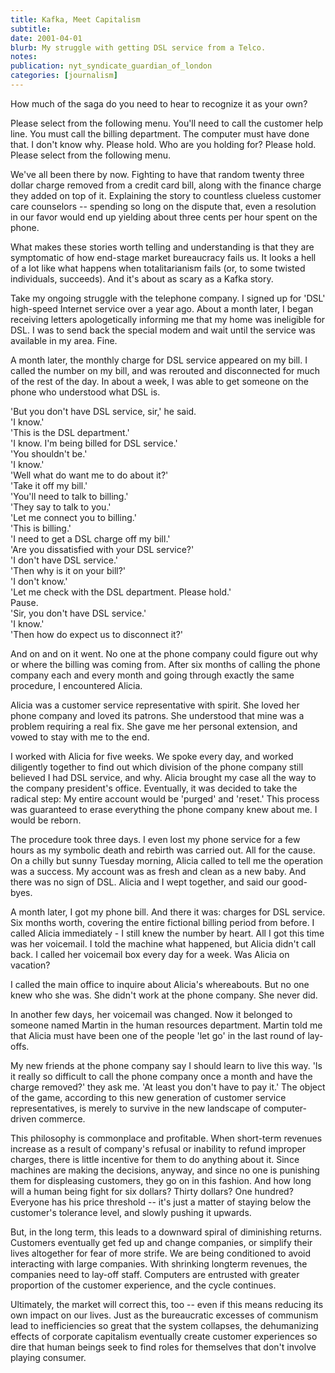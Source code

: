 ```yaml
---
title: Kafka, Meet Capitalism
subtitle: 
date: 2001-04-01
blurb: My struggle with getting DSL service from a Telco.
notes: 
publication: nyt_syndicate_guardian_of_london
categories: [journalism]
---
```


How much of the saga do you need to hear to recognize it as your own?

Please select from the following menu. You'll need to call the customer help line. You must call the billing department. The computer must have done that. I don't know why. Please hold. Who are you holding for? Please hold. Please select from the following menu.

We've all been there by now. Fighting to have that random twenty three dollar charge removed from a credit card bill, along with the finance charge they added on top of it. Explaining the story to countless clueless customer care counselors -- spending so long on the dispute that, even a resolution in our favor would end up yielding about three cents per hour spent on the phone.

What makes these stories worth telling and understanding is that they are symptomatic of how end-stage market bureaucracy fails us. It looks a hell of a lot like what happens when totalitarianism fails (or, to some twisted individuals, succeeds). And it's about as scary as a Kafka story.

Take my ongoing struggle with the telephone company. I signed up for 'DSL' high-speed Internet service over a year ago. About a month later, I began receiving letters apologetically informing me that my home was ineligible for DSL. I was to send back the special modem and wait until the service was available in my area. Fine.

A month later, the monthly charge for DSL service appeared on my bill. I called the number on my bill, and was rerouted and disconnected for much of the rest of the day. In about a week, I was able to get someone on the phone who understood what DSL is.

'But you don't have DSL service, sir,' he said.  
'I know.'  
'This is the DSL department.'  
'I know. I'm being billed for DSL service.'  
'You shouldn't be.'  
'I know.'  
'Well what do want me to do about it?'  
'Take it off my bill.'  
'You'll need to talk to billing.'  
'They say to talk to you.'  
'Let me connect you to billing.'  
'This is billing.'  
'I need to get a DSL charge off my bill.'  
'Are you dissatisfied with your DSL service?'  
'I don't have DSL service.'  
'Then why is it on your bill?'  
'I don't know.'  
'Let me check with the DSL department. Please hold.'  
Pause.  
'Sir, you don't have DSL service.'  
'I know.'  
'Then how do expect us to disconnect it?'

And on and on it went. No one at the phone company could figure out why or where the billing was coming from. After six months of calling the phone company each and every month and going through exactly the same procedure, I encountered Alicia.

Alicia was a customer service representative with spirit. She loved her phone company and loved its patrons. She understood that mine was a problem requiring a real fix. She gave me her personal extension, and vowed to stay with me to the end.

I worked with Alicia for five weeks. We spoke every day, and worked diligently together to find out which division of the phone company still believed I had DSL service, and why. Alicia brought my case all the way to the company president's office. Eventually, it was decided to take the radical step: My entire account would be 'purged' and 'reset.' This process was guaranteed to erase everything the phone company knew about me. I would be reborn.

The procedure took three days. I even lost my phone service for a few hours as my symbolic death and rebirth was carried out. All for the cause. On a chilly but sunny Tuesday morning, Alicia called to tell me the operation was a success. My account was as fresh and clean as a new baby. And there was no sign of DSL. Alicia and I wept together, and said our good-byes.

A month later, I got my phone bill. And there it was: charges for DSL service. Six months worth, covering the entire fictional billing period from before. I called Alicia immediately - I still knew the number by heart. All I got this time was her voicemail. I told the machine what happened, but Alicia didn't call back. I called her voicemail box every day for a week. Was Alicia on vacation?

I called the main office to inquire about Alicia's whereabouts. But no one knew who she was. She didn't work at the phone company. She never did.

In another few days, her voicemail was changed. Now it belonged to someone named Martin in the human resources department. Martin told me that Alicia must have been one of the people 'let go' in the last round of lay-offs.

My new friends at the phone company say I should learn to live this way. 'Is it really so difficult to call the phone company once a month and have the charge removed?' they ask me. 'At least you don't have to pay it.' The object of the game, according to this new generation of customer service representatives, is merely to survive in the new landscape of computer-driven commerce.

This philosophy is commonplace and profitable. When short-term revenues increase as a result of company's refusal or inability to refund improper charges, there is little incentive for them to do anything about it. Since machines are making the decisions, anyway, and since no one is punishing them for displeasing customers, they go on in this fashion. And how long will a human being fight for six dollars? Thirty dollars? One hundred? Everyone has his price threshold -- it's just a matter of staying below the customer's tolerance level, and slowly pushing it upwards.

But, in the long term, this leads to a downward spiral of diminishing returns. Customers eventually get fed up and change companies, or simplify their lives altogether for fear of more strife. We are being conditioned to avoid interacting with large companies. With shrinking longterm revenues, the companies need to lay-off staff. Computers are entrusted with greater proportion of the customer experience, and the cycle continues.

Ultimately, the market will correct this, too -- even if this means reducing its own impact on our lives. Just as the bureaucratic excesses of communism lead to inefficiencies so great that the system collapses, the dehumanizing effects of corporate capitalism eventually create customer experiences so dire that human beings seek to find roles for themselves that don't involve playing consumer.
